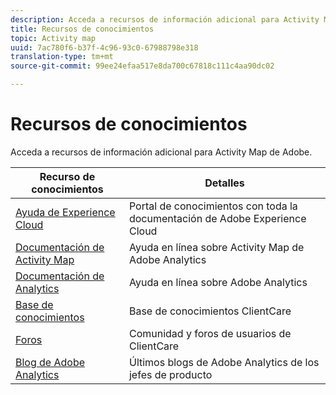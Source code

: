 ```yaml
---
description: Acceda a recursos de información adicional para Activity Map de Adobe.
title: Recursos de conocimientos
topic: Activity map
uuid: 7ac780f6-b37f-4c96-93c0-67988798e318
translation-type: tm+mt
source-git-commit: 99ee24efaa517e8da700c67818c111c4aa90dc02

---
```



# Recursos de conocimientos

Acceda a recursos de información adicional para Activity Map de Adobe.

| Recurso de conocimientos | Detalles |
|---|---|
| [Ayuda de Experience Cloud](https://helpx.adobe.com/support/experience-cloud.html) | Portal de conocimientos con toda la documentación de Adobe Experience Cloud |
| [Documentación de Activity Map ](/help/analyze/activity-map/activity-map.md) | Ayuda en línea sobre Activity Map de Adobe Analytics |
| [Documentación de Analytics](/help/landing/home.md) | Ayuda en línea sobre Adobe Analytics |
| [Base de conocimientos](https://helpx.adobe.com/support/analytics.html) | Base de conocimientos ClientCare |
| [Foros](https://forums.adobe.com/community/experience-cloud/analytics-cloud/analytics) | Comunidad y foros de usuarios de ClientCare |
| [Blog de Adobe Analytics](https://blogs.adobe.com/digitalmarketing/analytics/) | Últimos blogs de Adobe Analytics de los jefes de producto |
